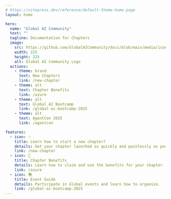 ```yaml
---
# https://vitepress.dev/reference/default-theme-home-page
layout: home

hero:
  name: "Global AI Community"
  text: ""
  tagline: Documentation for Chapters
  image:
    src: https://github.com/GlobalAICommunity/docs/blob/main/media/icon.png?raw=true
    width: 225
    height: 225
    alt: Global AI Community Logo
  actions:
    - theme: brand
      text: New Chapters
      link: /new-chapter
    - theme: alt
      text: Chapter Benefits
      link: /azure
    - theme: alt
      text: Global AI Bootcamp
      link: /global-ai-bootcamp-2025
    - theme: alt
      text: AgentCon 2025
      link: /agentcon   

features:
  - icon: ✨
    title: Learn how to start a new chapter?
    details: Get your chapter launched as quickly and painlessly as possible. 
    link: /new-chapter
  - icon: 💎
    title: Chapter Benefits
    details: Learn how to claim and use the benefits for your chapter.
    link: /azure
  - icon: 📚
    title: Event Guide
    details: Participate in Global events and learn how to organize.
    link: /global-ai-bootcamp-2025
---
```


